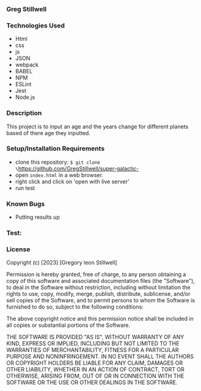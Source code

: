 ### Greg Stillwell


### Technologies Used
- Html
- css
- js
- JSON
- webpack
- BABEL
- NPM
- ESLint
- Jest
- Node.js

### Description
This project is to input an age and the years change for different planets based of there age they inputted.

### Setup/Installation Requirements
- clone this repository: `$ git clone \`https://github.com/GregStillwell/super-galactic-
- open `index.html` in a web browser.
- right click and click on 'open with live server'
- run test


### Known Bugs
- Putting results up

### Test:



### License

Copyright (c) [2023] [Gregory leon Stillwell]

Permission is hereby granted, free of charge, to any person obtaining a copy of this software and associated documentation files (the "Software"), to deal in the Software without restriction, including without limitation the rights to use, copy, modify, merge, publish, distribute, sublicense, and/or sell copies of the Software, and to permit persons to whom the Software is furnished to do so, subject to the following conditions:

The above copyright notice and this permission notice shall be included in all copies or substantial portions of the Software.

THE SOFTWARE IS PROVIDED "AS IS", WITHOUT WARRANTY OF ANY KIND, EXPRESS OR IMPLIED, INCLUDING BUT NOT LIMITED TO THE WARRANTIES OF MERCHANTABILITY, FITNESS FOR A PARTICULAR PURPOSE AND NONINFRINGEMENT. IN NO EVENT SHALL THE AUTHORS OR COPYRIGHT HOLDERS BE LIABLE FOR ANY CLAIM, DAMAGES OR OTHER LIABILITY, WHETHER IN AN ACTION OF CONTRACT, TORT OR OTHERWISE, ARISING FROM, OUT OF OR IN CONNECTION WITH THE SOFTWARE OR THE USE OR OTHER DEALINGS IN THE SOFTWARE.